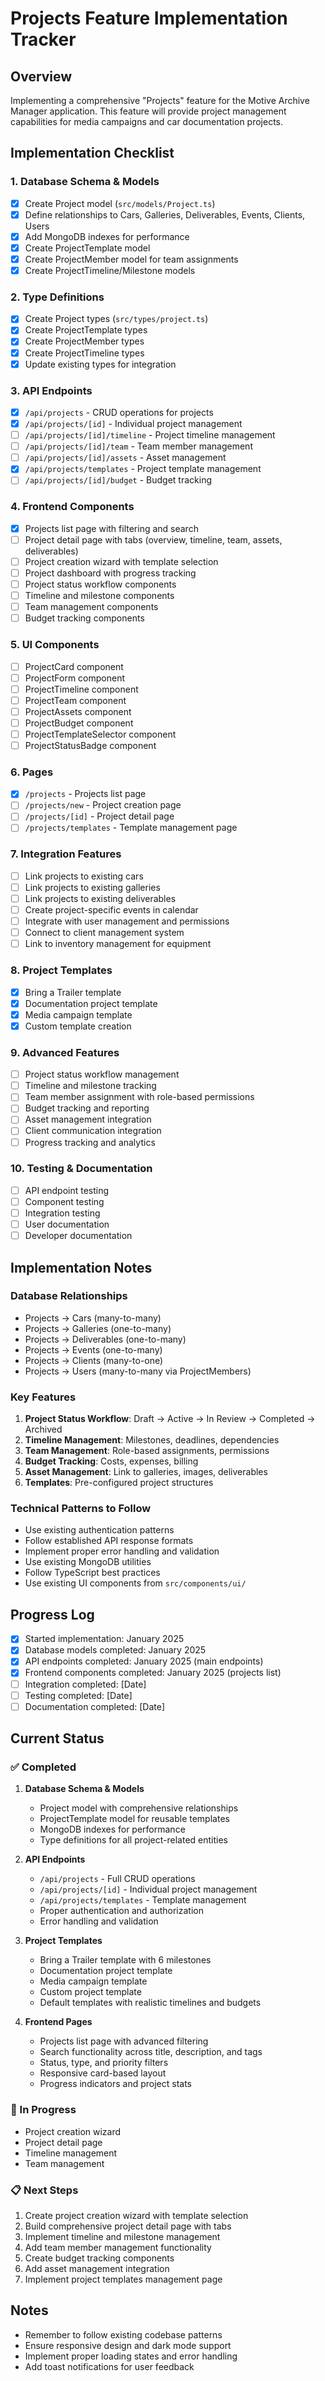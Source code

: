 # Projects Feature Implementation Tracker

## Overview

Implementing a comprehensive "Projects" feature for the Motive Archive Manager application. This feature will provide project management capabilities for media campaigns and car documentation projects.

## Implementation Checklist

### 1. Database Schema & Models

- [x] Create Project model (`src/models/Project.ts`)
- [x] Define relationships to Cars, Galleries, Deliverables, Events, Clients, Users
- [x] Add MongoDB indexes for performance
- [x] Create ProjectTemplate model
- [x] Create ProjectMember model for team assignments
- [x] Create ProjectTimeline/Milestone models

### 2. Type Definitions

- [x] Create Project types (`src/types/project.ts`)
- [x] Create ProjectTemplate types
- [x] Create ProjectMember types
- [x] Create ProjectTimeline types
- [x] Update existing types for integration

### 3. API Endpoints

- [x] `/api/projects` - CRUD operations for projects
- [x] `/api/projects/[id]` - Individual project management
- [ ] `/api/projects/[id]/timeline` - Project timeline management
- [ ] `/api/projects/[id]/team` - Team member management
- [ ] `/api/projects/[id]/assets` - Asset management
- [x] `/api/projects/templates` - Project template management
- [ ] `/api/projects/[id]/budget` - Budget tracking

### 4. Frontend Components

- [x] Projects list page with filtering and search
- [ ] Project detail page with tabs (overview, timeline, team, assets, deliverables)
- [ ] Project creation wizard with template selection
- [ ] Project dashboard with progress tracking
- [ ] Project status workflow components
- [ ] Timeline and milestone components
- [ ] Team management components
- [ ] Budget tracking components

### 5. UI Components

- [ ] ProjectCard component
- [ ] ProjectForm component
- [ ] ProjectTimeline component
- [ ] ProjectTeam component
- [ ] ProjectAssets component
- [ ] ProjectBudget component
- [ ] ProjectTemplateSelector component
- [ ] ProjectStatusBadge component

### 6. Pages

- [x] `/projects` - Projects list page
- [ ] `/projects/new` - Project creation page
- [ ] `/projects/[id]` - Project detail page
- [ ] `/projects/templates` - Template management page

### 7. Integration Features

- [ ] Link projects to existing cars
- [ ] Link projects to existing galleries
- [ ] Link projects to existing deliverables
- [ ] Create project-specific events in calendar
- [ ] Integrate with user management and permissions
- [ ] Connect to client management system
- [ ] Link to inventory management for equipment

### 8. Project Templates

- [x] Bring a Trailer template
- [x] Documentation project template
- [x] Media campaign template
- [x] Custom template creation

### 9. Advanced Features

- [ ] Project status workflow management
- [ ] Timeline and milestone tracking
- [ ] Team member assignment with role-based permissions
- [ ] Budget tracking and reporting
- [ ] Asset management integration
- [ ] Client communication integration
- [ ] Progress tracking and analytics

### 10. Testing & Documentation

- [ ] API endpoint testing
- [ ] Component testing
- [ ] Integration testing
- [ ] User documentation
- [ ] Developer documentation

## Implementation Notes

### Database Relationships

- Projects → Cars (many-to-many)
- Projects → Galleries (one-to-many)
- Projects → Deliverables (one-to-many)
- Projects → Events (one-to-many)
- Projects → Clients (many-to-one)
- Projects → Users (many-to-many via ProjectMembers)

### Key Features

1. **Project Status Workflow**: Draft → Active → In Review → Completed → Archived
2. **Timeline Management**: Milestones, deadlines, dependencies
3. **Team Management**: Role-based assignments, permissions
4. **Budget Tracking**: Costs, expenses, billing
5. **Asset Management**: Link to galleries, images, deliverables
6. **Templates**: Pre-configured project structures

### Technical Patterns to Follow

- Use existing authentication patterns
- Follow established API response formats
- Implement proper error handling and validation
- Use existing MongoDB utilities
- Follow TypeScript best practices
- Use existing UI components from `src/components/ui/`

## Progress Log

- [x] Started implementation: January 2025
- [x] Database models completed: January 2025
- [x] API endpoints completed: January 2025 (main endpoints)
- [x] Frontend components completed: January 2025 (projects list)
- [ ] Integration completed: [Date]
- [ ] Testing completed: [Date]
- [ ] Documentation completed: [Date]

## Current Status

### ✅ Completed

1. **Database Schema & Models**

   - Project model with comprehensive relationships
   - ProjectTemplate model for reusable templates
   - MongoDB indexes for performance
   - Type definitions for all project-related entities

2. **API Endpoints**

   - `/api/projects` - Full CRUD operations
   - `/api/projects/[id]` - Individual project management
   - `/api/projects/templates` - Template management
   - Proper authentication and authorization
   - Error handling and validation

3. **Project Templates**

   - Bring a Trailer template with 6 milestones
   - Documentation project template
   - Media campaign template
   - Custom project template
   - Default templates with realistic timelines and budgets

4. **Frontend Pages**
   - Projects list page with advanced filtering
   - Search functionality across title, description, and tags
   - Status, type, and priority filters
   - Responsive card-based layout
   - Progress indicators and project stats

### 🚧 In Progress

- Project creation wizard
- Project detail page
- Timeline management
- Team management

### 📋 Next Steps

1. Create project creation wizard with template selection
2. Build comprehensive project detail page with tabs
3. Implement timeline and milestone management
4. Add team member management functionality
5. Create budget tracking components
6. Add asset management integration
7. Implement project templates management page

## Notes

- Remember to follow existing codebase patterns
- Ensure responsive design and dark mode support
- Implement proper loading states and error handling
- Add toast notifications for user feedback
